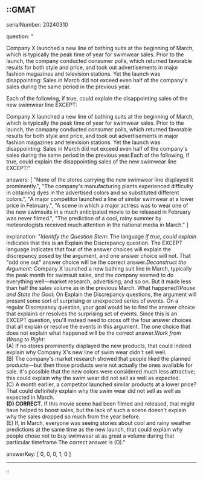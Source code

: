 ::GMAT
---


serialNumber: 20240310

question: "<p>Company X launched a new line of bathing suits at the beginning of March, which is typically the peak time of year for swimwear sales. Prior to the launch, the company conducted consumer polls, which returned favorable results for both style and price, and took out advertisements in major fashion magazines and television stations. Yet the launch was disappointing: Sales in March did not exceed even half of the company's sales during the same period in the previous year.</p><p>Each of the following, if true, could explain the disappointing sales of the new swimwear line EXCEPT:</p>Company X launched a new line of bathing suits at the beginning of March, which is typically the peak time of year for swimwear sales. Prior to the launch, the company conducted consumer polls, which returned favorable results for both style and price, and took out advertisements in major fashion magazines and television stations. Yet the launch was disappointing: Sales in March did not exceed even half of the company's sales during the same period in the previous year.Each of the following, if true, could explain the disappointing sales of the new swimwear line EXCEPT:"

answers: [
  "None of the stores carrying the new swimwear line displayed it prominently.",
  "The company's manufacturing plants experienced difficulty in obtaining dyes in the advertised colors and so substituted different colors.",
  "A major competitor launched a line of similar swimwear at a lower price in February.",
  "A scene in which a major actress was to wear one of the new swimsuits in a much anticipated movie to be released in February was never filmed.",
  "The prediction of a cool, rainy summer by meteorologists received much attention in the national media in March."
]

explanation: "<i>Identify the Question Stem:</i> The language <i>if true, could explain</i> indicates that this is an Explain the Discrepancy question. The EXCEPT language indicates that four of the answer choices will explain the discrepancy posed by the argument, and one answer choice will not. That \"odd one out\" answer choice will be the correct answer.<i>Deconstruct the Argument:</i> Company X launched a new bathing suit line in March, typically the peak month for swimsuit sales, and the company seemed to do everything well—market research, advertising, and so on. But it made less than half the sales volume as in the previous March. What happened?<i>Pause and State the Goal:</i> On Explain the Discrepancy questions, the argument will present some sort of surprising or unexpected series of events. On a regular Discrepancy question, your goal would be to find the answer choice that explains or resolves the surprising set of events. Since this is an EXCEPT question, you'll instead need to cross off the four answer choices that all explain or resolve the events in this argument. The one choice that does not explain what happened will be the correct answer.<i>Work from Wrong to Right:</i><br>(A) If no stores prominently displayed the new products, that could indeed explain why Company X's new line of swim wear didn't sell well.<br>(B) The company's market research showed that people liked the planned products—but then those products were not actually the ones available for sale. It's possible that the new colors were considered much less attractive; this could explain why the swim wear did not sell as well as expected.<br>(C) A month earlier, a competitor launched similar products at a lower price? That could definitely explain why the swim wear did not sell as well as expected in March.<br><b>(D) CORRECT.</b> If this movie scene had been filmed and released, that might have helped to boost sales, but the lack of such a scene doesn't explain why the sales dropped so much from the year before.<br>(E) If, in March, everyone was seeing stories about cool and rainy weather predictions at the same time as the new launch, that could explain why people chose not to buy swimwear at as great a volume during that particular timeframe.The correct answer is (D)."

answerKey: [
  0, 
  0, 
  0, 
  1, 
  0
]



---
::